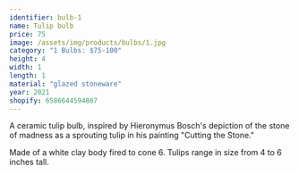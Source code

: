 ```yaml
---
identifier: bulb-1
name: Tulip bulb
price: 75
image: /assets/img/products/bulbs/1.jpg
category: "1 Bulbs: $75-100"
height: 4
width: 1
length: 1
material: "glazed stoneware"
year: 2021
shopify: 6586644594867
---
```


A ceramic tulip bulb, inspired by  Hieronymus Bosch's depiction of the stone of madness as a sprouting tulip in his painting "Cutting the Stone."

Made of a white clay body fired to cone 6. Tulips range in size from 4 to 6 inches tall.
